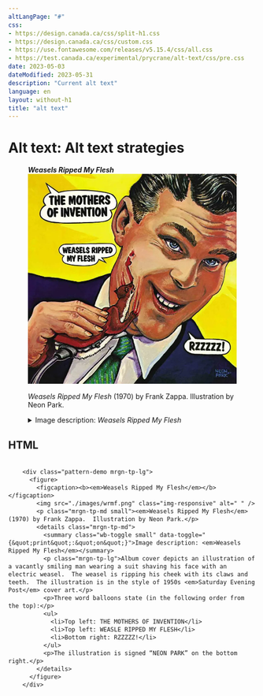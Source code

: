 ```yaml
---
altLangPage: "#"
css:
- https://design.canada.ca/css/split-h1.css
- https://design.canada.ca/css/custom.css
- https://use.fontawesome.com/releases/v5.15.4/css/all.css
- https://test.canada.ca/experimental/prycrane/alt-text/css/pre.css
date: 2023-05-03
dateModified: 2023-05-31
description: "Current alt text"
language: en
layout: without-h1
title: "alt text"
---
```

<h1 property="name" id="wb-cont" dir="ltr"><span class="stacked"><span>Alt text</span>: <span>Alt text strategies</span></span></h1>
<div class="row">
  <div class="col-md-8">
    <div class="pattern-demo mrgn-tp-lg">
      <figure>
        <figcaption><b><em>Weasels Ripped My Flesh</em></b></figcaption>
        <img src="./images/wrmf.png" class="img-responsive" alt=" " />
        <p class="mrgn-tp-md small"><em>Weasels Ripped My Flesh</em> (1970) by Frank Zappa.  Illustration by Neon Park.</p>
        <details class="mrgn-tp-md">
          <summary class="wb-toggle small" data-toggle="{&quot;print&quot;:&quot;on&quot;}">Image description: <em>Weasels Ripped My Flesh</em></summary>
          <p class="mrgn-tp-lg">Album cover depicts an illustration of a vacantly smiling man wearing a suit shaving his face with an electric weasel.  The weasel is ripping his cheek with its claws and teeth.  The illustration is in the style of 1950s <em>Saturday Evening Post</em> cover art.</p>
          <p>Three word balloons state (in the following order from the top):</p>
          <ul>
            <li>Top left: THE MOTHERS OF INVENTION</li>
            <li>Top left: WEASLE RIPPED MY FLESH</li>
            <li>Bottom right: RZZZZZ!</li>
          </ul>
          <p>The illustration is signed “NEON PARK” on the bottom right.</p>
        </details>
      </figure>
    </div>
    <h2 class="h3">HTML</h2>
    <pre><code>
    &#x3C;div class=&#x22;pattern-demo mrgn-tp-lg&#x22;&#x3E;
      &#x3C;figure&#x3E;
        &#x3C;figcaption&#x3E;&#x3C;b&#x3E;&#x3C;em&#x3E;Weasels Ripped My Flesh&#x3C;/em&#x3E;&#x3C;/b&#x3E;&#x3C;/figcaption&#x3E;
        &#x3C;img src=&#x22;./images/wrmf.png&#x22; class=&#x22;img-responsive&#x22; alt=&#x22; &#x22; /&#x3E;
        &#x3C;p class=&#x22;mrgn-tp-md small&#x22;&#x3E;&#x3C;em&#x3E;Weasels Ripped My Flesh&#x3C;/em&#x3E; (1970) by Frank Zappa.  Illustration by Neon Park.&#x3C;/p&#x3E;
        &#x3C;details class=&#x22;mrgn-tp-md&#x22;&#x3E;
          &#x3C;summary class=&#x22;wb-toggle small&#x22; data-toggle=&#x22;{&#x26;quot;print&#x26;quot;:&#x26;quot;on&#x26;quot;}&#x22;&#x3E;Image description: &#x3C;em&#x3E;Weasels Ripped My Flesh&#x3C;/em&#x3E;&#x3C;/summary&#x3E;
          &#x3C;p class=&#x22;mrgn-tp-lg&#x22;&#x3E;Album cover depicts an illustration of a vacantly smiling man wearing a suit shaving his face with an electric weasel.  The weasel is ripping his cheek with its claws and teeth.  The illustration is in the style of 1950s &#x3C;em&#x3E;Saturday Evening Post&#x3C;/em&#x3E; cover art.&#x3C;/p&#x3E;
          &#x3C;p&#x3E;Three word balloons state (in the following order from the top):&#x3C;/p&#x3E;
          &#x3C;ul&#x3E;
            &#x3C;li&#x3E;Top left: THE MOTHERS OF INVENTION&#x3C;/li&#x3E;
            &#x3C;li&#x3E;Top left: WEASLE RIPPED MY FLESH&#x3C;/li&#x3E;
            &#x3C;li&#x3E;Bottom right: RZZZZZ!&#x3C;/li&#x3E;
          &#x3C;/ul&#x3E;
          &#x3C;p&#x3E;The illustration is signed &#x201C;NEON PARK&#x201D; on the bottom right.&#x3C;/p&#x3E;
        &#x3C;/details&#x3E;
      &#x3C;/figure&#x3E;
    &#x3C;/div&#x3E;
	
</code></pre>
  </div>
</div>

